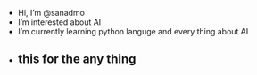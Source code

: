 -  Hi, I’m @sanadmo
-  I’m interested about AI
-  I’m currently learning python languge and every thing about AI
-  ## this for the any thing
  

<!---
sanadmo/sanadmo is a ✨ special ✨ repository because its `README.md` (this file) appears on your GitHub profile.
You can click the Preview link to take a look at your changes.
--->
